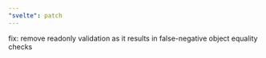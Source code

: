 ```yaml
---
"svelte": patch
---
```


fix: remove readonly validation as it results in false-negative object equality checks
